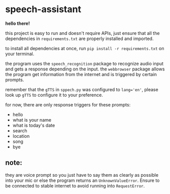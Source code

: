 # speech-assistant
**hello there!**

this project is easy to run and doesn't require APIs, just ensure that all the dependencies in `requirements.txt` are properly installed and imported.

to install all dependencies at once, run `pip install -r requirements.txt` on your terminal.

the program uses the `speech_recognition` package to recognize audio input and gets a response depending on the input. the `webbrowser` package allows the program get information from the internet and is triggered by certain prompts.

remember that the `gTTS` in `sppech.py` was configured to `lang='en'`, please look up `gTTS` to configure it to your preference.

for now, there are only response triggers for these prompts:
* hello
* what is your name
* what is today's date
* search
* location
* song
* bye

## note:
they are voice prompt so you just have to say them as clearly as possible into your mic or else the program returns an `UnknownValueError`. Ensure to be connected to stable internet to avoid running into `RequestError`.
